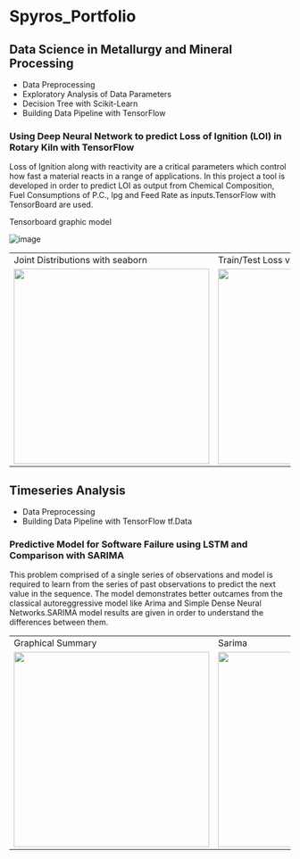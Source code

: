 
# Spyros_Portfolio

## Data Science in Metallurgy and Mineral Processing
* Data Preprocessing
* Exploratory Analysis of Data Parameters
* Decision Tree with Scikit-Learn
* Building Data Pipeline with TensorFlow

### Using Deep Neural Network to predict Loss of Ignition (LOI) in Rotary Kiln with TensorFlow 
  Loss of Ignition along with reactivity are a critical parameters which control how fast a material reacts in a range of applications.
  In this project a tool is developed in order to  predict LOI as output  from Chemical Composition, Fuel Consumptions of P.C., lpg and Feed Rate as inputs.TensorFlow with TensorBoard are used.  
 
 Tensorboard graphic model
 
![image](https://user-images.githubusercontent.com/56194024/111066076-d6142400-84c5-11eb-8a63-cd99092393b3.png) 

<table>
  <tr>
     <td>Joint Distributions with seaborn</td>
     <td>Train/Test Loss vs Epochs, MAE vs Epochs</td>
     <td>Exploratory Analysis with seaborn</td>
  </tr>
  <tr>
    <td><img src="https://user-images.githubusercontent.com/56194024/111068834-0c0bd500-84d3-11eb-9934-07064c8e5073.png" width="350"></td>
    <td><img src="https://user-images.githubusercontent.com/56194024/111068596-1c6f8000-84d2-11eb-9b9c-fe66378b4db9.png" width="350"/></td>
    <td><img src="https://user-images.githubusercontent.com/56194024/111068890-41182780-84d3-11eb-915b-8ca6a3ba667d.png" width="350"/></td>
  </tr>
 </table>

## Timeseries Analysis 
* Data Preprocessing
* Building Data Pipeline with TensorFlow tf.Data

### Predictive Model for Software Failure using LSTM  and Comparison with SARIMA
This problem comprised of a single series of observations and model is required to learn from the series of past observations to predict the next value in the sequence.
The model demonstrates better outcames from the classical autoreggressive model like Arima and Simple Dense Neural Networks.SARIMA model results are given in order to understand the differences between them.

<table>
  <tr>
     <td>Graphical Summary</td>
     <td>Sarima</td>
     <td>LSTM</td>
  </tr>
  <tr>
    <td><img src="https://user-images.githubusercontent.com/56194024/111117853-bf76d700-8570-11eb-8f8b-1f2153f56538.png" width="350"></td>
    <td><img src="https://user-images.githubusercontent.com/56194024/111118042-f5b45680-8570-11eb-9ea9-bb00fd4b417a.png" width="350"/></td>
    <td><img src="https://user-images.githubusercontent.com/56194024/111118248-314f2080-8571-11eb-90e7-245e9f57fa8c.png" width="350"/></td>
  </tr>
 </table>


